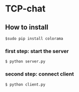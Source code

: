 # TCP-chat


## How to install
``` $sudo pip install colorama ```


### first step: start the server

``` $ python server.py ```

### second step: connect client

``` $ python client.py ```


